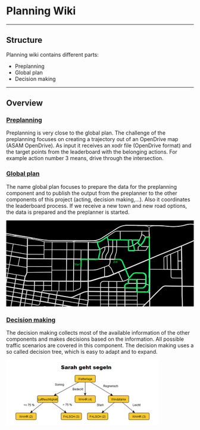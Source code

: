 # Planning Wiki

---

## Structure

Planning wiki contains different parts:

- Preplanning
- Global plan
- Decision making

---

## Overview

### [Preplanning](./Preplanning.md)

Preplanning is very close to the global plan. The challenge of the preplanning focuses on creating a trajectory out of
an OpenDrive map (ASAM OpenDrive). As input it receives an xodr file (OpenDrive format) and the target points
from the leaderboard with the belonging actions. For example action number 3 means, drive through the intersection.

### [Global plan](./Global_plan.md)

The name global plan focuses to prepare the data for the preplanning component and to publish the output from the
preplanner to the other components of this project (acting, decision making,...). Also it coordinates the leaderboard
process. If we receive a new town and new road options, the data is prepared and the preplanner is started.

![img.png](../00_assets/Global_Plan.png)

### [Decision making](../../code/planning/behavior_agent/readme.md)

The decision making collects most of the available information of the other components and makes decisions based on
the information. All possible traffic scenarios are covered in this component. The decision making uses a so called
decision tree, which is easy to adapt and to expand.

![img.png](../00_assets/decision_tree_example.png)
